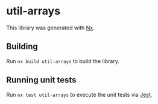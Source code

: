 # util-arrays

This library was generated with [Nx](https://nx.dev).

## Building

Run `nx build util-arrays` to build the library.

## Running unit tests

Run `nx test util-arrays` to execute the unit tests via [Jest](https://jestjs.io).
